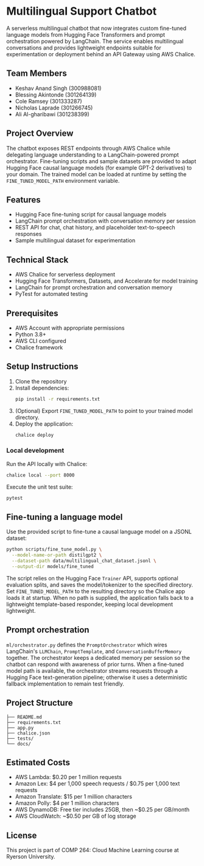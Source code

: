 # Multilingual Support Chatbot

A serverless multilingual chatbot that now integrates custom fine-tuned language models from Hugging Face Transformers and prompt orchestration powered by LangChain. The service enables multilingual conversations and provides lightweight endpoints suitable for experimentation or deployment behind an API Gateway using AWS Chalice.

## Team Members

- Keshav Anand Singh (300988081)
- Blessing Akintonde (301264139)
- Cole Ramsey (301333287)
- Nicholas Laprade (301266745)
- Ali Al-gharibawi (301238399)

## Project Overview

The chatbot exposes REST endpoints through AWS Chalice while delegating language understanding to a LangChain-powered prompt orchestrator. Fine-tuning scripts and sample datasets are provided to adapt Hugging Face causal language models (for example GPT-2 derivatives) to your domain. The trained model can be loaded at runtime by setting the `FINE_TUNED_MODEL_PATH` environment variable.

## Features

- Hugging Face fine-tuning script for causal language models
- LangChain prompt orchestration with conversation memory per session
- REST API for chat, chat history, and placeholder text-to-speech responses
- Sample multilingual dataset for experimentation

## Technical Stack

- AWS Chalice for serverless deployment
- Hugging Face Transformers, Datasets, and Accelerate for model training
- LangChain for prompt orchestration and conversation memory
- PyTest for automated testing

## Prerequisites

- AWS Account with appropriate permissions
- Python 3.8+
- AWS CLI configured
- Chalice framework

## Setup Instructions

1. Clone the repository
2. Install dependencies:
   ```bash
   pip install -r requirements.txt
   ```
3. (Optional) Export `FINE_TUNED_MODEL_PATH` to point to your trained model directory.
4. Deploy the application:
   ```bash
   chalice deploy
   ```

### Local development

Run the API locally with Chalice:

```bash
chalice local --port 8000
```

Execute the unit test suite:

```bash
pytest
```

## Fine-tuning a language model

Use the provided script to fine-tune a causal language model on a JSONL dataset:

```bash
python scripts/fine_tune_model.py \
  --model-name-or-path distilgpt2 \
  --dataset-path data/multilingual_chat_dataset.jsonl \
  --output-dir models/fine_tuned
```

The script relies on the Hugging Face `Trainer` API, supports optional evaluation splits, and saves the model/tokenizer to the specified directory. Set `FINE_TUNED_MODEL_PATH` to the resulting directory so the Chalice app loads it at startup. When no path is supplied, the application falls back to a lightweight template-based responder, keeping local development lightweight.

## Prompt orchestration

`ml/orchestrator.py` defines the `PromptOrchestrator` which wires LangChain's `LLMChain`, `PromptTemplate`, and `ConversationBufferMemory` together. The orchestrator keeps a dedicated memory per session so the chatbot can respond with awareness of prior turns. When a fine-tuned model path is available, the orchestrator streams requests through a Hugging Face text-generation pipeline; otherwise it uses a deterministic fallback implementation to remain test friendly.

## Project Structure

```
├── README.md
├── requirements.txt
├── app.py
├── chalice.json
├── tests/
└── docs/
```

## Estimated Costs

- AWS Lambda: $0.20 per 1 million requests
- Amazon Lex: $4 per 1,000 speech requests / $0.75 per 1,000 text requests
- Amazon Translate: $15 per 1 million characters
- Amazon Polly: $4 per 1 million characters
- AWS DynamoDB: Free tier includes 25GB, then ~$0.25 per GB/month
- AWS CloudWatch: ~$0.50 per GB of log storage

## License

This project is part of COMP 264: Cloud Machine Learning course at Ryerson University.
